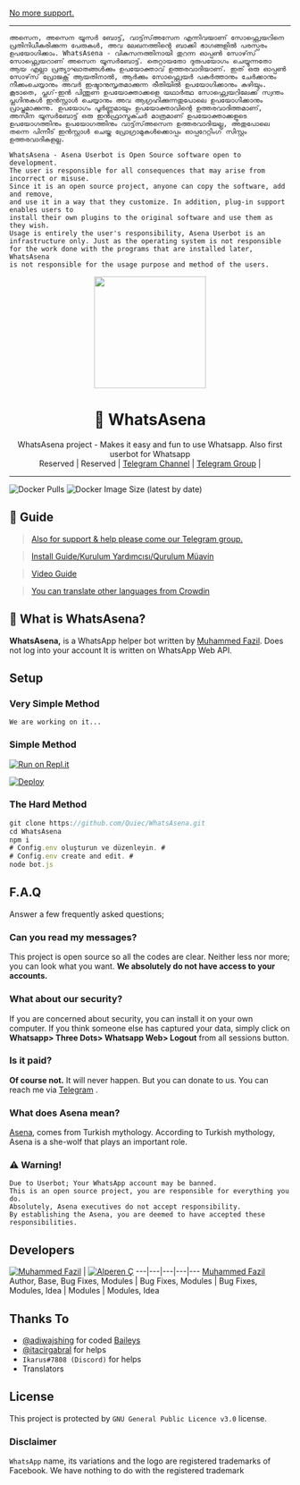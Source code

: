[No more support.](https://t.me/fusufs/826)

----

```
അസെന, അസെന യൂസർ ബോട്ട്, വാട്ട്‌സ്അസേന എന്നിവയാണ് സോഫ്റ്റ്വെയറിനെ പ്രതിനിധീകരിക്കുന്ന പേരുകൾ, അവ ലേഖനത്തിന്റെ ബാക്കി ഭാഗങ്ങളിൽ പരസ്പരം ഉപയോഗിക്കാം. WhatsAsena - വികസനത്തിനായി തുറന്ന ഓപ്പൺ സോഴ്‌സ് സോഫ്റ്റ്വെയറാണ് അസെന യൂസർബോട്ട്. തെറ്റായതോ ദുരുപയോഗം ചെയ്യുന്നതോ ആയ എല്ലാ പ്രത്യാഘാതങ്ങൾക്കും ഉപയോക്താവ് ഉത്തരവാദിയാണ്. ഇത് ഒരു ഓപ്പൺ സോഴ്‌സ് പ്രോജക്റ്റ് ആയതിനാൽ, ആർക്കും സോഫ്റ്റ്വെയർ പകർത്താനും ചേർക്കാനും നീക്കംചെയ്യാനും അവർ ഇഷ്ടാനുസൃതമാക്കുന്ന രീതിയിൽ ഉപയോഗിക്കാനും കഴിയും. കൂടാതെ, പ്ലഗ്-ഇൻ പിന്തുണ ഉപയോക്താക്കളെ യഥാർത്ഥ സോഫ്റ്റ്വെയറിലേക്ക് സ്വന്തം പ്ലഗിനുകൾ ഇൻസ്റ്റാൾ ചെയ്യാനും അവ ആഗ്രഹിക്കുന്നതുപോലെ ഉപയോഗിക്കാനും പ്രാപ്തമാക്കുന്നു. ഉപയോഗം പൂർണ്ണമായും ഉപയോക്താവിന്റെ ഉത്തരവാദിത്തമാണ്, അസീന യൂസർബോട്ട് ഒരു ഇൻഫ്രാസ്ട്രക്ചർ മാത്രമാണ് ഉപയോക്താക്കളുടെ ഉപയോഗത്തിനും ഉപയോഗത്തിനും വാട്ട്‌സ്അസെന ഉത്തരവാദിയല്ല, അതുപോലെ തന്നെ പിന്നീട് ഇൻസ്റ്റാൾ ചെയ്ത പ്രോഗ്രാമുകൾക്കൊപ്പം ഓപ്പറേറ്റിംഗ് സിസ്റ്റം ഉത്തരവാദികളല്ല.

WhatsAsena - Asena Userbot is Open Source software open to development. 
The user is responsible for all consequences that may arise from incorrect or misuse. 
Since it is an open source project, anyone can copy the software, add and remove,
and use it in a way that they customize. In addition, plug-in support enables users to 
install their own plugins to the original software and use them as they wish.
Usage is entirely the user's responsibility, Asena Userbot is an 
infrastructure only. Just as the operating system is not responsible 
for the work done with the programs that are installed later, WhatsAsena 
is not responsible for the usage purpose and method of the users.
```

<div align="center">
  <img src="https://i.hizliresim.com/mm1NBs.jpg" width="200" height="200">
  <h1>🐺 WhatsAsena</h1>
</div>
<p align="center">
    WhatsAsena project - Makes it easy and fun to use Whatsapp. Also first userbot for Whatsapp
    <br>
        Reserved |
        Reserved |
        <a href="https://t.me/cinema_cmpny">Telegram Channel</a> |
        <a href="https://t.me/cc_chat1">Telegram Group</a> |
    <br>
</p>

----
![Docker Pulls](https://img.shields.io/docker/pulls/fusuf/whatsasena?style=flat-square) ![Docker Image Size (latest by date)](https://img.shields.io/docker/image-size/fusuf/whatsasena?style=flat-square)

## 📢 Guide
> [Also for support & help please come our Telegram group.](https://t.me/AsenaSupport)

> [Install Guide/Kurulum Yardımcısı/Qurulum Müavin](https://github.com/Quiec/WhatsAsena/wiki)

> [Video Guide](https://www.youtube.com/watch?v=029KmetlKPU)

> [You can translate other languages from Crowdin](https://crowdin.com/project/whatsasena)

## 🔎 What is WhatsAsena?
**WhatsAsena,** is a WhatsApp helper bot written by [Muhammed Fazil](https://github.com/fazilvk786). Does not log into your account It is written on WhatsApp Web API.

## Setup
### Very Simple Method
`We are working on it...`

### Simple Method
[![Run on Repl.it](https://repl.it/badge/github/Quiec/whatsasena)](https://repl.it/@Quiec/whatsasena)

[![Deploy](https://www.herokucdn.com/deploy/button.svg)](https://heroku.com/deploy?template=https://github.com/fazilvk786/WhatsAsena)

### The Hard Method
```js
git clone https://github.com/Quiec/WhatsAsena.git
cd WhatsAsena
npm i
# Config.env oluşturun ve düzenleyin. #
# Config.env create and edit. #
node bot.js
```

## F.A.Q
Answer a few frequently asked questions;
### Can you read my messages?
This project is open source so all the codes are clear. Neither less nor more; you can look what you want. **We absolutely do not have access to your accounts.**

### What about our security?
If you are concerned about security, you can install it on your own computer. If you think someone else has captured your data, simply click on **Whatsapp> Three Dots> Whatsapp Web> Logout** from all sessions button.

### Is it paid?
**Of course not.** It will never happen. But you can donate to us. You can reach me via [Telegram](https://t.me/fusuf) .

### What does Asena mean?
[Asena](https://tr.wikipedia.org/wiki/Asena), comes from Turkish mythology. According to Turkish mythology, Asena is a she-wolf that plays an important role.

### ⚠️ Warning! 
```
Due to Userbot; Your WhatsApp account may be banned.
This is an open source project, you are responsible for everything you do. 
Absolutely, Asena executives do not accept responsibility.
By establishing the Asena, you are deemed to have accepted these responsibilities.
```

## Developers

[![Muhammed Fazil](https://github.com/quiec.png?size=100)](https://quiec.tech) | [![Alperen Ç](https://github.com/xacnio.png?size=100)](https://github.com/fazilvk786) 
---|---|---|---|---
[Muhammed Fazil](https://t.me/fazilvk) 
Author, Base, Bug Fixes, Modules |  Bug Fixes, Modules | Bug Fixes, Modules, Idea | Modules | Modules, Idea

## Thanks To
- [@adiwajshing](https://github.com/adiwajshing) for coded [Baileys](https://github.com/adiwajshing/Baileys) 
- [@itacirgabral](https://github.com/itacirgabral) for helps
- `Ikarus#7808 (Discord)` for helps
- Translators

## License
This project is protected by `GNU General Public Licence v3.0` license.

### Disclaimer
`WhatsApp` name, its variations and the logo are registered trademarks of Facebook. We have nothing to do with the registered trademark
